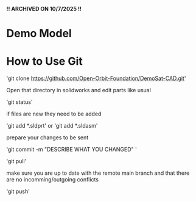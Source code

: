 **!! ARCHIVED ON 10/7/2025 !!**

# Demo Model

# How to Use Git 

'git clone https://github.com/Open-Orbit-Foundation/DemoSat-CAD.git'

Open that directory in solidworks and edit parts like usual

'git status'

if files are new they need to be added

'git add *.sldprt' or 'git add *.sldasm'

prepare your changes to be sent

'git commit -m "DESCRIBE WHAT YOU CHANGED" '

'git pull'

make sure you are up to date with the remote main branch and that there are no incomming/outgoing conflicts

'git push'
